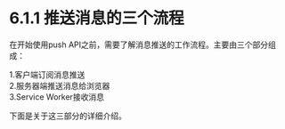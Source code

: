 # 6.1.1 推送消息的三个流程

在开始使用push API之前，需要了解消息推送的工作流程。主要由三个部分组成：

1.客户端订阅消息推送<br/>
2.服务器端推送消息给浏览器<br/>
3.Service Worker接收消息<br/>

下面是关于这三部分的详细介绍。